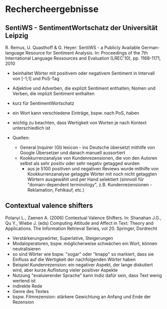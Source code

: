 # Rechercheergebnisse

## SentiWS - SentimentWortschatz der Universität Leipzig 

R. Remus, U. Quasthoff & G. Heyer: SentiWS - a Publicly Available German-language Resource for Sentiment Analysis.
In: Proceedings of the 7th International Language Ressources and Evaluation (LREC'10), pp. 1168-1171, 2010

- beinhaltet Wörter mit positivem oder negativem Sentiment in Intervall von [-1;1] und PoS-Tag 
- Adjektive und Adverben, die explizit Sentiment enthalten; Nomen und Verben, die implizit Sentiment enthalten 
- kurz für SentimentWortschatz

- ein Wort kann verschiedene Einträge, bspw. nach PoS, haben
- wichtig zu beachten, dass Wertigkeit von Worten je nach Kontext unterschiedlich ist 
- Quellen: 
	- General Inquirer (GI) lexicon - ins Deutsche übersetzt mithilfe von Google Übersetzer und danach manuell aussortiert 
	- Kookkurrenzanalyse von Kundenrezensionen, die von den Autoren selbst als sehr positiv oder sehr negativ getagged wurden 
		 - aus je 5100 positiven und negativen Reviews wurde mithilfe von Kookkurrenzanalyse getaggte Wörter mit noch nicht getaggten Wörtern ausgewählt und per Hand selektiert (sinnvoll für "domain-dependent terminology", z.B. Kundenrezensionen - Reklamation, Fehlkauf, etc.)

## Contextual valence shifters

Polanyi L., Zaenen A. (2006) Contextual Valence Shifters. In: Shanahan J.G., Qu Y., Wiebe J. (eds) Computing Attitude and Affect in Text: Theory and Applications. The Information Retrieval Series, vol 20. Springer, Dordrecht

- Verstärkerungswörter, Superlative, Steigerungen
- Modaloperatoren, bspw. möglicherweise schwächen ein Wort, können neutralisieren
- so sind Wörter wie bspw. "sogar" oder "knapp" so markiert, dass sie Einfluss auf die Wertigkeit der nachfolgenden Wörter haben 
- Beispiel Kundenrezension: ein negativer Aspekt, der lange diskutiert wird, aber kurze Auflistung vieler positiver Aspekte 
- Nutzung "evaluierender Sprache" kann Indiz dafür sein, dass Text wenig wertend ist 
- indirekte Rede 
- Genre des Textes
- bspw. Filmrezension: stärkere Gewichtung an Anfang und Ende der Rezension 
